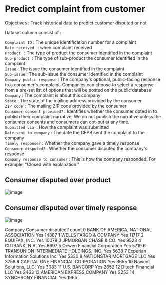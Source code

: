 # Predict complaint from customer
Objectives : Track historical data to predict customer disputed or not

Dataset column consist of :

`Complaint ID` 		: The unique identification number for a complaint <br>
`Date received ` 	: when complaint received <br>
`Product `			   :	The type of product the consumer identified in the complaint <br>
`Sub-product `: The type of sub-product the consumer identified in the complaint <br>
`Issue` : The issue the consumer identified in the complaint <br>
`Sub-issue` :  The sub-issue the consumer identified in the complaint <br>
`Company public response` : The company's optional, public-facing response to a consumer's complaint. Companies can choose to select a response from a pre-set list of options that will be posted on the public database <br>
`Company` : The complaint is about this company <br>
`State` : The state of the mailing address provided by the consumer <br>
`ZIP code `: The mailing ZIP code provided by the consumer <br>
`Consumer consent provided?` : Identifies whether the consumer opted in to publish their complaint narrative. We do not publish the narrative unless the consumer consents and consumers can opt-out at any time. <br>
`Submitted via `: How the complaint was submitted <br>
`Date sent to company` : The date the CFPB sent the complaint to the company <br>
`Timely response?` : Whether the company gave a timely response <br>
`Consumer disputed?` : Whether the consumer disputed the company's response <br>
`Company response to consumer` : This is how the company responded. For example, "Closed with explanation." <br>

## Consumer disputed over product
![image](https://github.com/jasonchristoo/servicecomplaint/assets/123045563/e89efe52-916b-4ce3-b12f-d1c9091661e0)

## Consumer disputed over timely response
![image](https://github.com/jasonchristoo/servicecomplaint/assets/123045563/87e6bea8-3c29-4337-acdd-e195f10c4da2)

Company	Consumer disputed?	count
0	BANK OF AMERICA, NATIONAL ASSOCIATION	Yes	14387
1	WELLS FARGO & COMPANY	Yes	11717
2	EQUIFAX, INC.	Yes	10079
3	JPMORGAN CHASE & CO.	Yes	9523
4	CITIBANK, N.A.	Yes	6697
5	Ocwen Financial Corporation	Yes	5719
6	TRANSUNION INTERMEDIATE HOLDINGS, INC.	Yes	5638
7	Experian Information Solutions Inc.	Yes	5330
8	NATIONSTAR MORTGAGE LLC	Yes	3758
9	CAPITAL ONE FINANCIAL CORPORATION	Yes	3655
10	Navient Solutions, LLC.	Yes	3083
11	U.S. BANCORP	Yes	2652
12	Ditech Financial LLC	Yes	2463
13	AMERICAN EXPRESS COMPANY	Yes	2253
14	SYNCHRONY FINANCIAL	Yes	1965
